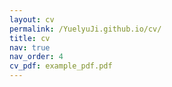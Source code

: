 ```yaml
---
layout: cv
permalink: /YuelyuJi.github.io/cv/
title: cv
nav: true
nav_order: 4
cv_pdf: example_pdf.pdf
---
```

